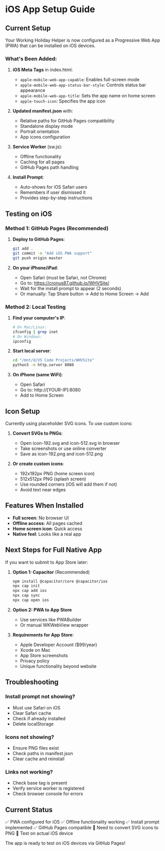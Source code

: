 # iOS App Setup Guide

## Current Setup

Your Working Holiday Helper is now configured as a Progressive Web App (PWA) that can be installed on iOS devices.

### What's Been Added:

1. **iOS Meta Tags** in index.html:
   - `apple-mobile-web-app-capable`: Enables full-screen mode
   - `apple-mobile-web-app-status-bar-style`: Controls status bar appearance
   - `apple-mobile-web-app-title`: Sets the app name on home screen
   - `apple-touch-icon`: Specifies the app icon

2. **Updated manifest.json** with:
   - Relative paths for GitHub Pages compatibility
   - Standalone display mode
   - Portrait orientation
   - App icons configuration

3. **Service Worker** (sw.js):
   - Offline functionality
   - Caching for all pages
   - GitHub Pages path handling

4. **Install Prompt**:
   - Auto-shows for iOS Safari users
   - Remembers if user dismissed it
   - Provides step-by-step instructions

## Testing on iOS

### Method 1: GitHub Pages (Recommended)

1. **Deploy to GitHub Pages**:
   ```bash
   git add .
   git commit -m "Add iOS PWA support"
   git push origin master
   ```

2. **On your iPhone/iPad**:
   - Open Safari (must be Safari, not Chrome)
   - Go to: https://cronus87.github.io/WHVSite/
   - Wait for the install prompt to appear (2 seconds)
   - Or manually: Tap Share button → Add to Home Screen → Add

### Method 2: Local Testing

1. **Find your computer's IP**:
   ```bash
   # On Mac/Linux:
   ifconfig | grep inet
   # On Windows:
   ipconfig
   ```

2. **Start local server**:
   ```bash
   cd "/mnt/d/VS Code Projects/WHVSite"
   python3 -m http.server 8080
   ```

3. **On iPhone (same WiFi)**:
   - Open Safari
   - Go to: http://[YOUR-IP]:8080
   - Add to Home Screen

## Icon Setup

Currently using placeholder SVG icons. To use custom icons:

1. **Convert SVGs to PNGs**:
   - Open icon-192.svg and icon-512.svg in browser
   - Take screenshots or use online converter
   - Save as icon-192.png and icon-512.png

2. **Or create custom icons**:
   - 192x192px PNG (home screen icon)
   - 512x512px PNG (splash screen)
   - Use rounded corners (iOS will add them if not)
   - Avoid text near edges

## Features When Installed

- **Full screen**: No browser UI
- **Offline access**: All pages cached
- **Home screen icon**: Quick access
- **Native feel**: Looks like a real app

## Next Steps for Full Native App

If you want to submit to App Store later:

1. **Option 1: Capacitor** (Recommended)
   ```bash
   npm install @capacitor/core @capacitor/ios
   npx cap init
   npx cap add ios
   npx cap sync
   npx cap open ios
   ```

2. **Option 2: PWA to App Store**
   - Use services like PWABuilder
   - Or manual WKWebView wrapper

3. **Requirements for App Store**:
   - Apple Developer Account ($99/year)
   - Xcode on Mac
   - App Store screenshots
   - Privacy policy
   - Unique functionality beyond website

## Troubleshooting

### Install prompt not showing?
- Must use Safari on iOS
- Clear Safari cache
- Check if already installed
- Delete localStorage

### Icons not showing?
- Ensure PNG files exist
- Check paths in manifest.json
- Clear cache and reinstall

### Links not working?
- Check base tag is present
- Verify service worker is registered
- Check browser console for errors

## Current Status

✅ PWA configured for iOS
✅ Offline functionality working
✅ Install prompt implemented
✅ GitHub Pages compatible
🔄 Need to convert SVG icons to PNG
🔄 Test on actual iOS device

The app is ready to test on iOS devices via GitHub Pages!